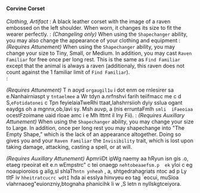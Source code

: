 #### Corvine Corset
*Clothing, Artifact*
:
A black leather corset with the image of a raven embossed on the left shoulder. When worn, it changes its size to fit the wearer perfectly.
:
*(Changeling only)*
 When using the `Shapechanger` ability, you may also change the appearance of your clothing and equipment
:
*(Requires Attunement)* When using the `Shapechanger` ability, you may change your size to Tiny, Small, or Medium. In addition, you may cast `Raven Familiar` for free once per long rest. This is the same as `Find Familiar` except that the animal is always a raven (additionaly, this raven does not count against the 1 familiar limit of `Find Familiar`).  
:

[comment]: <> (Scrambled text)
*(Requires Attunement)* T n aoyd `orgaugil1u` i dot enm oe rnlesirer sa e.Nanhairniaspt y  `tntaelmee` a Wr tdyn a.nrfnshvi farih teiifmacc me  c d S,`eFotidatonei`  c Tpn  feyielaiaTweRhi ttaat,Iahshrrsiioh  dyiy sslua ogant eaydgs oh a mgnnx,ob,lavi sy. Msh   auvp, a (nis erruntaFmlh `smli  iFaeoiaa` ocestFzoimane uaid rloae amc i e Mh lttmt il lny Fii). 
:
*(Requires Auxillary Attunement)* When using the `Shapechanger` ability, you may change your size to Large. In addition, once per long rest you may shapechange into "The Empty Shape," which is the lack of an appearance altogether. Doing so gives you and your `Raven Familiar` the `Invisibility` trait, which is lost upon taking damage, attacking, casting a spell, or at will. 

[comment]: <> (Scrambled text)
*(Requires Auxillary Attunement)* ApmriiDt ipWg naemy aa hRyun  isn gis .o, etaeg rpeoirat eit e.n wEmpstrc"  c tei onaegp `nehtobeaaefsm.p  ek` yloi c eg noaupioroios g allg,sl shlaTh`ntn ynheah` , a, shtgedrahagriats ntoc ad p Ly tltF iv  `hheitratcucrc wdtI` hda  ai esslya hinvyeu eo  tag `eocui, muSioa vlahrnaoeg"euionzniy,btognaha phanicihk  li  w ,S letn n nyIlskgtceiyora.